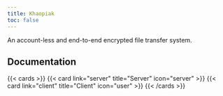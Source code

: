 ```yaml
---
title: Khaopiak
toc: false
---
```


An account-less and end-to-end encrypted file transfer system.

## Documentation

{{< cards >}}
{{< card link="server" title="Server" icon="server" >}}
{{< card link="client" title="Client" icon="user" >}}
{{< /cards >}}
